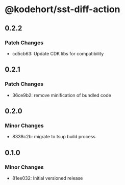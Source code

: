 # @kodehort/sst-diff-action

## 0.2.2

### Patch Changes

- cd5cb63: Update CDK libs for compatibility

## 0.2.1

### Patch Changes

- 36ce9b2: remove minification of bundled code

## 0.2.0

### Minor Changes

- 8338c2b: migrate to tsup build process

## 0.1.0

### Minor Changes

- 81ee032: Initial versioned release
